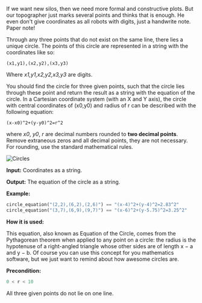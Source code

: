 If we want new silos, then we need more formal and constructive plots.
But our topographer just marks several points and thinks that is enough.
He even don't give coordinates as all robots with digits, 
just a handwrite note. Paper note!

Through any three points that do not exist on the same line, there lies a unique circle.
The points of this circle are represented in a string with the coordinates like so:

`(x1,y1),(x2,y2),(x3,y3)`

Where _x1,y1,x2,y2,x3,y3_ are digits.

You should find the circle for three given points, 
such that the circle lies through these point and return the result as a string with the equation of the circle.
In a Cartesian coordinate system (with an X and Y axis),
the circle with central coordinates of (x0,y0) and radius of r can be described with the following equation:

`(x-x0)^2+(y-y0)^2=r^2`

where _x0_, _y0_, _r_ are decimal numbers rounded to **two decimal points**.
Remove extraneous zeros and all decimal points, they are not necessary.
For rounding, use the standard mathematical rules.

![Circles](three_points_circle.png.svg)

**Input:** Coordinates as a string. 

**Output:** The equation of the circle as a string.

**Example:**

```python
circle_equation("(2,2),(6,2),(2,6)") == "(x-4)^2+(y-4)^2=2.83^2"
circle_equation("(3,7),(6,9),(9,7)") == "(x-6)^2+(y-5.75)^2=3.25^2"

```
**How it is used:**

This equation, also known as Equation of the Circle,
comes from the Pythagorean theorem when applied to any point on a circle:
the radius is the hypotenuse of a right-angled triangle whose other sides are of length x − a and y − b.
Of course you can use this concept for you mathematics software, but we just want to remind about how awesome circles are.


**Precondition:**

```python
0 < r < 10
```

All three given points do not lie on one line.

